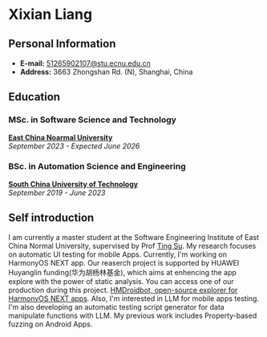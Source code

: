<header>

<!--
  <<< Author notes: Course header >>>
  Include a 1280×640 image, course title in sentence case, and a concise description in emphasis.
  In your repository settings: enable template repository, add your 1280×640 social image, auto delete head branches.
  Add your open source license, GitHub uses MIT license.
-->


</header>

<!--
  <<< Author notes: Step 4 >>>
  Start this step by acknowledging the previous step.
  Define terms and link to docs.github.com.
  Historic note: previous version checked the file path. Previous version checked the front matter formatting.
-->

# Xixian Liang


## **Personal Information**
- **E-mail:** 51265902107@stu.ecnu.edu.cn
- **Address:** 3663 Zhongshan Rd. (N), Shanghai, China


## **Education**
### MSc. in Software Science and Technology
**[East China Noarmal University](https://english.ecnu.edu.cn/)**  
*September 2023 - Expected June 2026*


### BSc. in Automation Science and Engineering
**[South China University of Technology](https://www.scut.edu.cn/en/)**  
*September 2019 - June 2023*


## **Self introduction**
I am currently a master student at the Software Engineering Institute of East China Normal University, supervised by Prof [Ting Su](https://tingsu.github.io/). 
My research focuses on automatic UI testing for mobile Apps. Currently, I'm working on HarmonyOS NEXT app. Our reaserch project is supported by HUAWEI Huyanglin funding(华为胡杨林基金), which aims at enhencing the app explore with the power of static analysis. You can access one of our production during this project. [HMDroidbot, open-source explorer for HarmonyOS NEXT apps](https://github.com/XixianLiang/HMDroidbot). 
Also, I'm interested in LLM for mobile apps testing. I'm also developing an automatic testing script generator for data manipulate functions with LLM.
My previous work includes Property-based fuzzing on Android Apps.


<footer>

<!--
  <<< Author notes: Footer >>>
  Add a link to get support, GitHub status page, code of conduct, license link.
-->

</footer>
